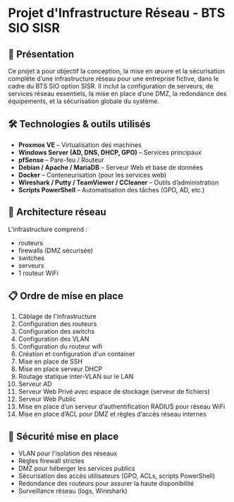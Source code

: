 # Projet d'Infrastructure Réseau - BTS SIO SISR

## 📌 Présentation

Ce projet a pour objectif la conception, la mise en œuvre et la sécurisation complète d’une infrastructure réseau pour une entreprise fictive, dans le cadre du BTS SIO option SISR. Il inclut la configuration de serveurs, de services réseau essentiels, la mise en place d’une DMZ, la redondance des équipements, et la sécurisation globale du système.

## 🛠️ Technologies & outils utilisés

- **Proxmox VE** – Virtualisation des machines
- **Windows Server (AD, DNS, DHCP, GPO)** – Services principaux
- **pfSense** – Pare-feu / Routeur
- **Debian / Apache / MariaDB** – Serveur Web et base de données
- **Docker** – Conteneurisation (pour les services web)
- **Wireshark / Putty / TeamViewer / CCleaner** – Outils d’administration
- **Scripts PowerShell** – Automatisation des tâches (GPO, AD, etc.)

## 🧱 Architecture réseau

L’infrastructure comprend :

- routeurs
- firewalls (DMZ sécurisée)
- switches
- serveurs
- 1 routeur WiFi

## 📋 Ordre de mise en place

1. Câblage de l'infrastructure
2. Configuration des routeurs
3. Configuration des switchs
4. Configuration des VLAN
5. Configuration du routeur wifi
6. Création et configuration d'un container
7. Mise en place de SSH
8. Mise en place serveur DHCP
9. Routage statique inter-VLAN sur le LAN
10. Serveur AD
11. Serveur Web Privé avec espace de stockage (serveur de fichiers)
12. Serveur Web Public
13. Mise en place d’un serveur d’authentification RADIUS pour réseau WiFi
14. Mise en place d’ACL pour DMZ et règles d’accès réseau internes

## 🔐 Sécurité mise en place

- VLAN pour l'isolation des réseaux
- Règles firewall strictes
- DMZ pour héberger les services publics
- Sécurisation des accès utilisateurs (GPO, ACLs, scripts PowerShell)
- Redondance des routeurs pour assurer la haute disponibilité
- Surveillance réseau (logs, Wireshark)
